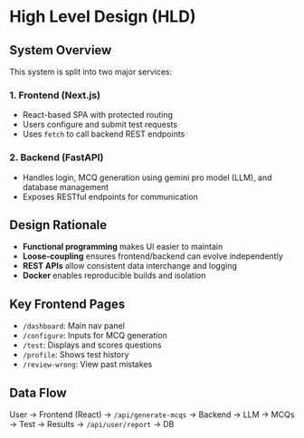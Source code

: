 # High Level Design (HLD)

## System Overview
This system is split into two major services:

### 1. Frontend (Next.js)
- React-based SPA with protected routing
- Users configure and submit test requests
- Uses `fetch` to call backend REST endpoints

### 2. Backend (FastAPI)
- Handles login, MCQ generation using gemini pro model (LLM), and database management
- Exposes RESTful endpoints for communication

## Design Rationale
- **Functional programming** makes UI easier to maintain
- **Loose-coupling** ensures frontend/backend can evolve independently
- **REST APIs** allow consistent data interchange and logging
- **Docker** enables reproducible builds and isolation

## Key Frontend Pages
- `/dashboard`: Main nav panel
- `/configure`: Inputs for MCQ generation
- `/test`: Displays and scores questions
- `/profile`: Shows test history
- `/review-wrong`: View past mistakes

## Data Flow
User → Frontend (React) → `/api/generate-mcqs` → Backend → LLM → MCQs → Test → Results → `/api/user/report` → DB
